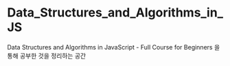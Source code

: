 # Data_Structures_and_Algorithms_in_JS
Data Structures and Algorithms in JavaScript - Full Course for Beginners 을 통해 공부한 것을 정리하는 공간
